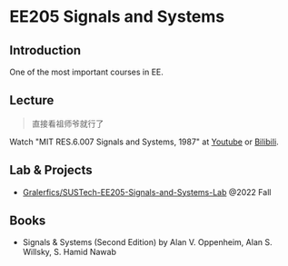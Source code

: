 # EE205 Signals and Systems

## Introduction

One of the most important courses in EE.

## Lecture

> 直接看祖师爷就行了

Watch "MIT RES.6.007 Signals and Systems, 1987" at [Youtube](https://www.youtube.com/watch?v=KJnAy6hzetw&list=PL41692B571DD0AF9B) or [Bilibili](https://www.bilibili.com/video/BV1CZ4y1j7hs).

## Lab & Projects
- [Gralerfics/SUSTech-EE205-Signals-and-Systems-Lab](https://github.com/Gralerfics/SUSTech-EE205-Signals-and-Systems-Lab) @2022 Fall


## Books
- Signals & Systems (Second Edition) by Alan V. Oppenheim, Alan S. Willsky, S. Hamid Nawab